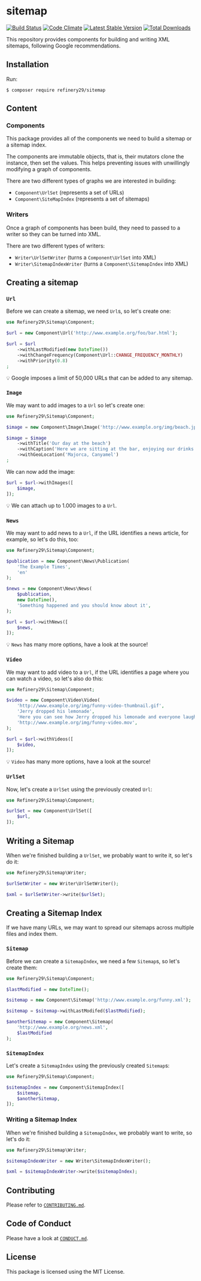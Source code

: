 # sitemap

[![Build Status](https://travis-ci.org/refinery29/sitemap.svg?branch=master)](https://travis-ci.org/refinery29/sitemap)
[![Code Climate](https://codeclimate.com/github/refinery29/sitemap/badges/gpa.svg)](https://codeclimate.com/github/refinery29/sitemap)
[![Latest Stable Version](https://poser.pugx.org/refinery29/sitemap/v/stable)](https://packagist.org/packages/refinery29/sitemap)
[![Total Downloads](https://poser.pugx.org/refinery29/sitemap/downloads)](https://packagist.org/packages/refinery29/sitemap)

This repository provides components for building and writing XML sitemaps, following Google recommendations.

## Installation

Run:

```
$ composer require refinery29/sitemap
```

## Content

### Components

This package provides all of the components we need to build a sitemap or a sitemap index.

The components are immutable objects, that is, their mutators clone the instance, then set the values. This helps preventing issues with unwillingly modifying a graph of components.

There are two different types of graphs we are interested in building:

* `Component\UrlSet` (represents a set of URLs)
* `Component\SiteMapIndex` (represents a set of sitemaps)

### Writers

Once a graph of components has been build, they need to passed to a writer so they can be turned into XML.

There are two different types of writers:

* `Writer\UrlSetWriter` (turns a `Component\UrlSet` into XML)
* `Writer\SitemapIndexWriter` (turns a `Component\SitemapIndex` into XML)

## Creating a sitemap

### `Url`

Before we can create a sitemap, we need `Url`s, so let's create one:

```php
use Refinery29\Sitemap\Component;

$url = new Component\Url('http://www.example.org/foo/bar.html');

$url = $url
    ->withLastModified(new DateTime())
    ->withChangeFrequency(Component\Url::CHANGE_FREQUENCY_MONTHLY)
    ->withPriority(0.8)
;
```

:bulb: Google imposes a limit of 50,000 URLs that can be added to any sitemap.

### `Image`

We may want to add images to a `Url` so let's create one:

```php
use Refinery29\Sitemap\Component;

$image = new Component\Image\Image('http://www.example.org/img/beach.jpg');

$image = $image
    ->withTitle('Our day at the beach')
    ->withCaption('Here we are sitting at the bar, enjoying our drinks')
    ->withGeoLocation('Majorca, Canyamel')
;
```

We can now add the image:

```php
$url = $url->withImages([
    $image,
]);
```

:bulb: We can attach up to 1.000 images to a `Url`.

### `News`

We may want to add news to a `Url`, if the URL identifies a news article, for example, so let's do this, too:

```php
use Refinery29\Sitemap\Component;

$publication = new Component\News\Publication(
    'The Example Times',
    'en'
);

$news = new Component\News\News(
    $publication,
    new DateTime(),
    'Something happened and you should know about it',
);

$url = $url->withNews([
    $news,
]);
```

:bulb: `News` has many more options, have a look at the source!

### `Video`

We may want to add video to a `Url`, if the URL identifies a page where you can watch a video, so let's also do this:

```php
use Refinery29\Sitemap\Component;

$video = new Component\Video\Video(
    'http://www.example.org/img/funny-video-thumbnail.gif',
    'Jerry dropped his lemonade',
    'Here you can see how Jerry dropped his lemonade and everyone laughs, it is really funny!',
    'http://www.example.org/img/funny-video.mov',
);

$url = $url->withVideos([
    $video,
]);
```

:bulb: `Video` has many more options, have a look at the source!

### `UrlSet`

Now, let's create a `UrlSet` using the previously created `Url`:


```php
use Refinery29\Sitemap\Component;

$urlSet = new Component\UrlSet([
    $url,
]);
```

## Writing a Sitemap

When we're finished building a `UrlSet`, we probably want to write it, so let's do it:

```php
use Refinery29\Sitemap\Writer;

$urlSetWriter = new Writer\UrlSetWriter();

$xml = $urlSetWriter->write($urlSet);
```

## Creating a Sitemap Index

If we have many URLs, we may want to spread our sitemaps across multiple files and index them.

### `Sitemap`

Before we can create a `SitemapIndex`, we need a few `Sitemap`s, so let's create them:

```php
use Refinery29\Sitemap\Component;

$lastModified = new DateTime();

$sitemap = new Component\Sitemap('http://www.example.org/funny.xml');

$sitemap = $sitemap->withLastModifed($lastModified);

$anotherSitemap = new Component\Sitemap(
    'http://www.example.org/news.xml',
    $lastModified
);
```

### `SitemapIndex`

Let's create a `SitemapIndex` using the previously created `Sitemap`s:

```php
use Refinery29\Sitemap\Component;

$sitemapIndex = new Component\SitemapIndex([
    $sitemap,
    $anotherSitemap,
]);
```

### Writing a Sitemap Index

When we're finished building a `SitemapIndex`, we probably want to write, so let's do it:

```php
use Refinery29\Sitemap\Writer;

$sitemapIndexWriter = new Writer\SitemapIndexWriter();

$xml = $sitemapIndexWriter->write($sitemapIndex);
```

## Contributing

Please refer to [`CONTRIBUTING.md`](.github/CONTRIBUTING.md).

## Code of Conduct

Please have a look at [`CONDUCT.md`](.github/CONDUCT.md).

## License

This package is licensed using the MIT License.
